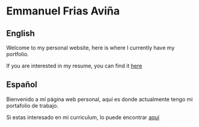 # Emmanuel Frias Aviña

## English

Welcome to my personal website, here is where I currently have my portfolio.

If you are interested in my resume, you can find it [here](https://emmanuelfrias.com/Resume/)

## Español

Bienvenido a mí página web personal, aquí es donde actualmente tengo mi portafolio de trabajo.

Si estas interesado en mi curriculum, lo puede encontrar [aquí](https://emmanuelfrias.com/Resume/index-es.html)

